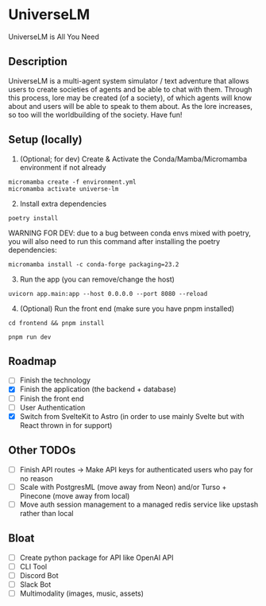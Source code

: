 # UniverseLM

UniverseLM is All You Need

## Description

UniverseLM is a multi-agent system simulator / text adventure that allows users to create societies of agents and be able to chat with them. Through this process, lore may be created (of a society), of which agents will know about and users will be able to speak to them about. As the lore increases, so too will the worldbuilding of the society. Have fun!

## Setup (locally)

1. (Optional; for dev) Create & Activate the Conda/Mamba/Micromamba environment if not already

```
micromamba create -f environment.yml
micromamba activate universe-lm
```

2. Install extra dependencies

```
poetry install
```

WARNING FOR DEV: due to a bug between conda envs mixed with poetry, you will also need to run this command after installing the poetry dependencies:

```
micromamba install -c conda-forge packaging=23.2
```

3. Run the app (you can remove/change the host)

```
uvicorn app.main:app --host 0.0.0.0 --port 8080 --reload
```

4. (Optional) Run the front end (make sure you have pnpm installed)

```
cd frontend && pnpm install
```

```
pnpm run dev
```

## Roadmap

- [ ] Finish the technology
- [x] Finish the application (the backend + database)
- [ ] Finish the front end
- [ ] User Authentication
- [x] Switch from SvelteKit to Astro (in order to use mainly Svelte but with React thrown in for support)

## Other TODOs

- [ ] Finish API routes -> Make API keys for authenticated users who pay for no reason
- [ ] Scale with PostgresML (move away from Neon) and/or Turso + Pinecone (move away from local)
- [ ] Move auth session management to a managed redis service like upstash rather than local

## Bloat

- [ ] Create python package for API like OpenAI API
- [ ] CLI Tool
- [ ] Discord Bot
- [ ] Slack Bot
- [ ] Multimodality (images, music, assets)
